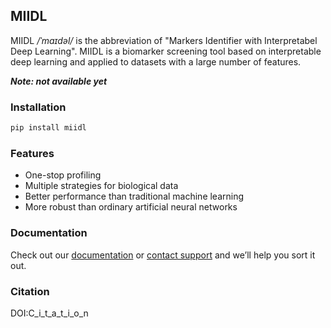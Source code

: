 ## MIIDL

MIIDL */ˈmaɪdəl/* is the abbreviation of "Markers Identifier with Interpretabel Deep Learning". MIIDL is a biomarker screening tool based on interpretable deep learning and applied to datasets with a large number of features.

***Note: not available yet***

### Installation

```bash
pip install miidl
```

### Features

+ One-stop profiling
+ Multiple strategies for biological data
+ Better performance than traditional machine learning
+ More robust than ordinary artificial neural networks

### Documentation

Check out our [documentation]() or [contact support]() and we’ll help you sort it out.

### Citation
DOI:C_i_t_a_t_i_o_n
